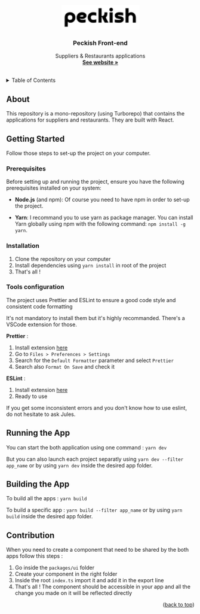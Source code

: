 <a name="readme-top"></a>

<!-- PROJECT LOGO -->
<br />
<div align="center">
  <a href="https://github.com/PeckishAI/frontend-api">
    <img src="logo.png" alt="Logo" width="210" height="65">
  </a>

<h3 align="center">Peckish Front-end</h3>

  <p align="center">
    Suppliers & Restaurants applications
    <br />
    <a href="https://iampeckish.com/"><strong>See website »</strong></a>
    <br />
    <br />
  </p>
</div>



<!-- TABLE OF CONTENTS -->
<details>
  <summary>Table of Contents</summary>
  <ol>
    <li>
      <a href="#about-the-project">About The Project</a>
    </li>
    <li>
      <a href="#getting-started">Getting Started</a>
      <ul>
        <li><a href="#prerequisites">Prerequisites</a></li>
        <li><a href="#installation">Installation</a></li>
        <li><a href="#tools-configuration">Tools configuration</a></li>
      </ul>
    </li>
    <li><a href="#running-the-app">Running the App</a></li>
    <li><a href="#building-the-app">Building the App</a></li>
    <li><a href="#contribution">Contribution</a></li>
  </ol>
</details>


## About 

This repository is a mono-repository (using Turborepo) that contains the applications for suppliers and restaurants. They are built with React. 


<!-- GETTING STARTED -->
## Getting Started

Follow those steps to set-up the project on your computer.

### Prerequisites

Before setting up and running the project, ensure you have the following prerequisites installed on your system:

- __Node.js__ (and npm): Of course you need to have npm in order to set-up the project.

- __Yarn__: I recommand you to use yarn as package manager. You can install Yarn globally using npm with the following command: `npm install -g yarn`.

### Installation

1. Clone the repository on your computer
2. Install dependencies using `yarn install` in root of the project
3. That's all !

### Tools configuration

The project uses Prettier and ESLint to ensure a good code style and consistent code formatting

It's not mandatory to install them but it's highly recommanded.
There's a VSCode extension for those.

__Prettier__ :  
1. Install extension [here](https://marketplace.visualstudio.com/items?itemName=esbenp.prettier-vscode)
2. Go to `Files > Preferences > Settings`
3. Search for the `Default Formatter` parameter and select `Prettier`
4. Search also `Format On Save` and check it

__ESLint__ : 
1. Install extension [here](https://marketplace.visualstudio.com/items?itemName=dbaeumer.vscode-eslint)
2. Ready to use

If you get some inconsistent errors and you don't know how to use eslint, do not hesitate to ask Jules.

## Running the App

You can start the both application using one command :
`yarn dev` 

But you can also launch each project separatly using `yarn dev --filter app_name` or by using `yarn dev` inside the desired app folder.

## Building the App

To build all the apps : `yarn build`

To build a specific app : `yarn build --filter app_name` or by using `yarn build` inside the desired app folder.


## Contribution

When you need to create a component that need to be shared by the both apps follow this steps :

1. Go inside the `packages/ui` folder
2. Create your component in the right folder 
3. Inside the root `index.ts` import it and add it in the export line
4. That's all ! The component should be accessible in your app and all the change you made on it will be reflected directly 

<p align="right">(<a href="#readme-top">back to top</a>)</p>
